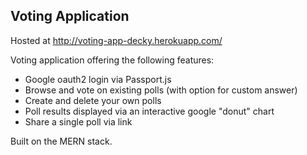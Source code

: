 ## Voting Application

Hosted at http://voting-app-decky.herokuapp.com/

Voting application offering the following features:
* Google oauth2 login via Passport.js
* Browse and vote on existing polls (with option for custom answer)
* Create and delete your own polls
* Poll results displayed via an interactive google "donut" chart
* Share a single poll via link

Built on the MERN stack.

